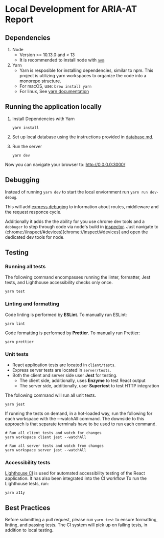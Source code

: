 # Local Development for ARIA-AT Report

## Dependencies
1. Node
    - Version >= 10.13.0 and < 13
    - It is recommended to install node with [`nvm`](https://github.com/nvm-sh/nvm)
2. Yarn
    - Yarn is resposible for installing dependencies, similar to npm. This project is utilizing yarn workspaces to organize the code into a monorepo structure.
    - For macOS, use: `brew install yarn`
    - For linux, See [yarn documentation](https://classic.yarnpkg.com/en/docs/install/#debian-stable)

## Running the application locally

1. Install Dependencies with Yarn

       yarn install

2. Set up local database using the instructions provided in [database.md](database.md).
3. Run the server

       yarn dev

Now you can navigate your browser to: http://0.0.0.0:3000/

## Debugging

Instead of running `yarn dev` to start the local enviornment run `yarn run dev-debug`.

This will add [express debuging](https://expressjs.com/en/guide/debugging.html)
to information about routes, middleware and the request responce cycle.

Additionally it adds the the ability for you use chrome dev tools and a
`debbuger` to step through code via node's build in
[inspector](https://nodejs.org/en/docs/guides/debugging-getting-started/). Just
navigate to (chrome://inspect/#devices)[chrome://inspect/#devices] and open the
dedicated dev tools for node.

## Testing

### Running all tests

The following command encompasses running the linter, formatter, Jest tests, and Lighthouse accessibility checks only once.

    yarn test


### Linting and formatting

Code linting is performed by **ESLint**. To manually run ESLint:

    yarn lint

Code formatting is performed by **Prettier**. To manually run Prettier:

    yarn prettier


### Unit tests

* React application tests are located in `client/tests`.
* Express server tests are located in `server/tests`.
* Both the client and server side user **Jest** for testing.
    * The client side, additionally, uses **Enzyme** to test React output
    * The server side, additionally, user **Supertest** to test HTTP integration

The following command will run all unit tests.

    yarn jest

If running the tests on demand, in a hot-loaded way, run the following for each workspace with the --watchAll command. The downside to this approach is that separate terminals have to be used to run each command.

    # Run all client tests and watch for changes
    yarn workspace client jest --watchAll

    # Run all server tests and watch from changes
    yarn workspace server jest --watchAll


### Accessibility tests

[Lighthouse CI](https://github.com/GoogleChrome/lighthouse-ci) is used for automated accessibility testing of the React application. It has also been integrated into the CI workflow To run the Lighthouse tests, run:
```
yarn a11y
```

## Best Practices

Before submitting a pull request, please run `yarn test` to ensure formatting, linting, and passing tests. The CI system will pick up on failing tests, in addition to local testing.
